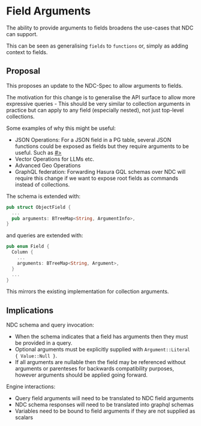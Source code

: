 # Field Arguments

The ability to provide arguments to fields broadens the use-cases that NDC can support.

This can be seen as generalising `fields` to `functions` or, simply as adding context to fields.

## Proposal

This proposes an update to the NDC-Spec to allow arguments to fields.

The motivation for this change is to generalise the API surface to allow more expressive queries - This should be very similar to collection arguments in practice but can apply to any field (especially nested), not just top-level collections.

Some examples of why this might be useful:

* JSON Operations: For a JSON field in a PG table, several JSON functions could be exposed as fields but they require arguments to be useful. Such as [#>](https://www.postgresql.org/docs/9.3/functions-json.html)
* Vector Operations for LLMs etc.
* Advanced Geo Operations
* GraphQL federation: Forwarding Hasura GQL schemas over NDC will require this change if we want to expose root fields as commands instead of collections.

The schema is extended with:

```rust
pub struct ObjectField {
  ...
  pub arguments: BTreeMap<String, ArgumentInfo>,
}
```

and queries are extended with:

```rust
pub enum Field {
  Column {
    ...
    arguments: BTreeMap<String, Argument>,
  }
  ...
}
```

This mirrors the existing implementation for collection arguments.

## Implications

NDC schema and query invocation:

* When the schema indicates that a field has arguments then they must be provided in a query.
* Optional arguments must be explicitly supplied with `Argument::Literal { Value::Null }`.
* If all arguments are nullable then the field may be referenced without arguments or parenteses
  for backwards compatibility purposes, however arguments should be applied going forward.

Engine interactions:

* Query field arguments will need to be translated to NDC field arguments
* NDC schema responses will need to be translated into graphql schemas
* Variables need to be bound to field arguments if they are not supplied as scalars
